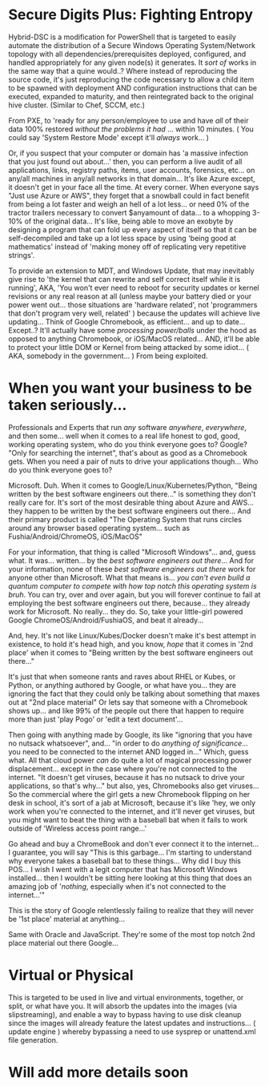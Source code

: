# Secure Digits Plus: Fighting Entropy
Hybrid-DSC is a modification for PowerShell that is targeted to easily automate the distribution of a Secure Windows Operating System/Network topology with all dependencies/prerequisites deployed, configured, and handled appropriately for any given node(s) it generates. It *sort of* works in the same way that a quine would..? Where instead of reproducing the source code, it's just reproducing the code necessary to allow a child item to be spawned with deployment AND configuration instructions that can be executed, expanded to maturity, and then reintegrated back to the original hive cluster. (Similar to Chef, SCCM, etc.)

From PXE, to 'ready for any person/employee to use and have *all* of their data 100% restored *without the problems it had* ... within 10 minutes. ( You could say 'System Restore Mode' except it'll *always* work... )

Or, if you suspect that your computer or domain has 'a massive infection that you just found out about...' then, you can perform a live audit of all applications, links, registry paths, items, user accounts, forensics, etc... on any/all machines in any/all networks in that domain... It's like Azure except, it doesn't get in your face all the time. At every corner. When everyone says "Just use Azure or AWS", they forget that a snowball could in fact benefit from being a lot faster and weigh an hell of a lot less... or need 0% of the tractor trailers necessary to convert $anyamount of data... to a whopping 3-10% of the original data... It's like, being able to 
move an exobyte by designing a program that can fold up every aspect of itself so that it can be self-decompiled and take up a lot less space by using 'being good at mathematics' instead of 'making money off of replicating very repetitive strings'.

To provide an extension to MDT, and Windows Update, that may inevitably give rise to 'the kernel that can rewrite and self correct itself while it is running', AKA, 'You won't ever need to reboot for security updates or kernel revisions or any real reason at all (unless maybe your battery died or your power went out... those situations are 'hardware related', not 'programmers that don't program very well, related' ) because the updates will achieve live updating... Think of Google Chromebook, as efficient... and up to date... Except..? It'll actually have some *processing power/balls* under the hood as opposed to anything Chromebook, or iOS/MacOS related... AND, it'll be able to protect your little DOM or Kernel from being attacked by some idiot... ( AKA, somebody in the government... ) 
From being exploited.

# When you want your business to be taken seriously...
Professionals and Experts that run *any* software *anywhere*, *everywhere*, and then some... well when it comes to a real life honest to god, good, working operating system, who do you think everyone goes to? Google? "Only for searching the internet", that's about as good as a Chromebook gets. When you need a pair of nuts to drive your applications though... Who do you think everyone goes to?

Microsoft. Duh. When it comes to Google/Linux/Kubernetes/Python, "Being written by the best software engineers out there..." is something they don't really care for. It's sort of the most desirable thing about Azure and AWS... they happen to be written by the best software engineers out there... And their primary product is called "The Operating System that runs circles around any browser based operating system... such as Fushia/Android/ChromeOS, iOS/MacOS"

For your information, that thing is called "Microsoft Windows"... and, guess what. It was... written... by the *best software engineers out there*... And for your information, none of these *best software engineers out there* work for anyone other than Microsoft. What that means is... *you can't even build a quantum computer to compete with how top notch this operating system is bruh*. You can try, over and over again, but you will forever continue to fail at employing the best software engineers out there, because... they already work for Microsoft. No really... they do. So, take your little-girl powered Google ChromeOS/Android/FushiaOS, and beat it already...

And, hey. It's not like Linux/Kubes/Docker doesn't make it's best attempt in existence, to hold it's head high, and you know, *hope* that it comes in '2nd place' when it comes to "Being written by the best software engineers out there..."

It's just that when someone rants and raves about RHEL or Kubes, or Python, or anything authored by Google, or what have you... they are ignoring the fact that they could only be talking about something that maxes out at "2nd place material" Or lets say that someone with a Chromebook shows up... and like 99% of the people out there that happen to require more than just 'play Pogo' or 'edit a text document'... 

Then going with anything made by Google, its like "ignoring that you have no nutsack whatsoever", and... "in order to do *anything of significance*... you need to be connected to the internet AND logged in..." Which, guess what. All that cloud power *can* do quite a lot of magical processing power displacement... except in the case where you're not connected to the internet. "It doesn't get viruses, because it has no nutsack to drive your applications, so that's why..." but also, yes, Chromebooks also get viruses... So the commercial where the girl gets a new Chromebook flipping on her desk in school, it's sort of a jab at Microsoft, because it's like 'hey, we only work when you're connected to the internet, and it'll never get viruses, but you might want to beat the thing with a baseball bat when it fails to work outside of 'Wireless access point range...' 

Go ahead and buy a ChromeBook and don't ever connect it to the internet... I guarantee, you will say "This is this garbage... I'm starting to understand why everyone takes a baseball bat to these things... Why did I buy this POS... I wish I went with a legit computer that has Microsoft Windows installed... then I wouldn't be sitting here looking at this thing that does an amazing job of '*nothing*, especially when it's not connected to the internet...'"

This is the story of Google relentlessly failing to realize that they will never be '1st place' material at anything...

Same with Oracle and JavaScript. They're some of the most top notch 2nd place material out there Google...

# Virtual or Physical
This is targeted to be used in live and virtual environments, together, or split, or what have you. It will absorb the updates into the images (via slipstreaming), and enable a way to bypass having to use disk cleanup since the images will already feature the latest updates and instructions... ( update engine ) whereby bypassing a need to use sysprep or unattend.xml file generation.

# Will add more details soon
